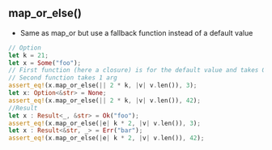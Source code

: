 ## map_or_else()

* Same as map_or but use a fallback function instead of a default value

```rust
// Option
let k = 21;
let x = Some("foo");
// First function (here a closure) is for the default value and takes 0 arg
// Second function takes 1 arg
assert_eq!(x.map_or_else(|| 2 * k, |v| v.len()), 3);
let x: Option<&str> = None;
assert_eq!(x.map_or_else(|| 2 * k, |v| v.len()), 42);
//Result
let x : Result<_, &str> = Ok("foo");
assert_eq!(x.map_or_else(|e| k * 2, |v| v.len()), 3);
let x : Result<&str, _> = Err("bar");
assert_eq!(x.map_or_else(|e| k * 2, |v| v.len()), 42);
```
